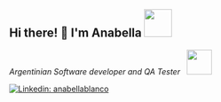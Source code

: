 <h2> Hi there! 👋 I'm Anabella <img src="https://media.giphy.com/media/mGcNjsfWAjY5AEZNw6/giphy.gif" width="50"> </h2>
<p><em> Argentinian Software developer and QA Tester &nbsp;</em> <img src="https://c.tenor.com/BT6SV4XT52AAAAAM/me-it.gif" width="45"></p>

[![Linkedin: anabellablanco](https://img.shields.io/badge/-anabellablanco-blue?style=flat-square&logo=Linkedin&logoColor=white&link=https://www.linkedin.com/in/anabella-estrella-blanco/)](https://www.linkedin.com/in/anabella-estrella-blanco/)
<!--
**AnabellaEstrella/AnabellaEstrella** is a ✨ _special_ ✨ repository because its `README.md` (this file) appears on your GitHub profile.

Here are some ideas to get you started:

- 🔭 I’m currently working on ...
- 🌱 I’m currently learning ...
- 👯 I’m looking to collaborate on ...
- 🤔 I’m looking for help with ...
- 💬 Ask me about ...
- 📫 How to reach me: ...
- 😄 Pronouns: ...
- ⚡ Fun fact: ...
-->
